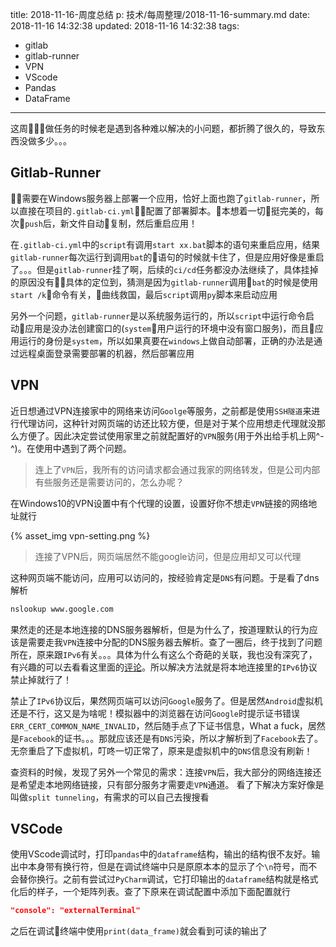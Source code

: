 title: 2018-11-16-周度总结
p: 技术/每周整理/2018-11-16-summary.md
date: 2018-11-16 14:32:38
updated: 2018-11-16 14:32:38
tags:
  - gitlab
  - gitlab-runner
  - VPN
  - VScode
  - Pandas
  - DataFrame
---


这周做任务的时候老是遇到各种难以解决的小问题，都折腾了很久的，导致东西没做多少。。。

## Gitlab-Runner

需要在Windows服务器上部署一个应用，恰好上面也跑了`gitlab-runner`，所以直接在项目的`.gitlab-ci.yml`配置了部署脚本。本想着一切挺完美的，每次`push`后，新文件自动复制，然后重启应用！

<!-- more -->

在`.gitlab-ci.yml`中的`script`有调用`start xx.bat`脚本的语句来重启应用，结果`gitlab-runner`每次运行到调用`bat`的语句的时候就卡住了，但是应用好像是重启了。。。但是`gitlab-runner`挂了啊，后续的`ci/cd`任务都没办法继续了，具体挂掉的原因没有具体的定位到，猜测是因为`gitlab-runner`调用`bat`的时候是使用`start /k`命令有关，曲线救国，最后`script`调用`py`脚本来启动应用

另外一个问题，`gitlab-runner`是以系统服务运行的，所以`script`中运行命令启动应用是没办法创建窗口的(`system`用户运行的环境中没有窗口服务)，而且应用运行的身份是`system`，所以如果真要在`windows`上做自动部署，正确的办法是通过远程桌面登录需要部署的机器，然后部署应用

## VPN

近日想通过VPN连接家中的网络来访问`Goolge`等服务，之前都是使用`SSH隧道`来进行代理访问，这种针对网页端的访还比较方便，但是对于某个应用想走代理就没那么方便了。因此决定尝试使用家里之前就配置好的`VPN`服务(用于外出给手机上网^-^)。在使用中遇到了两个问题。

> 连上了`VPN`后，我所有的访问请求都会通过我家的网络转发，但是公司内部有些服务还是需要访问的，怎么办呢？

在Windows10的VPN设置中有个代理的设置，设置好你不想走`VPN`链接的网络地址就行

{% asset_img vpn-setting.png %}


> 连接了VPN后，网页端居然不能google访问，但是应用却又可以代理

这种网页端不能访问，应用可以访问的，按经验肯定是`DNS`有问题。于是看了dns解析

``` bash
nslookup www.google.com
```

果然走的还是本地连接的DNS服务器解析，但是为什么了，按道理默认的行为应该是需要走我`VPN`连接中分配的DNS服务器去解析。查了一圈后，终于找到了问题所在，原来跟`IPv6`有关。。。具体为什么有这么个奇葩的关联，我也没有深究了，有兴趣的可以去看看这里面的[评论](https://answers.microsoft.com/en-us/windows/forum/windows_10-networking/win-10-dns-resolution-of-remote-network-via-vpn/513bdeea-0d18-462e-9ec3-a41129eec736)。所以解决方法就是将本地连接里的`IPv6`协议禁止掉就行了！

禁止了`IPv6`协议后，果然网页端可以访问`Google`服务了。但是居然`Android`虚拟机还是不行，这又是为啥呢！模拟器中的浏览器在访问`Google`时提示证书错误`ERR_CERT_COMMON_NAME_INVALID`，然后随手点了下证书信息，What a fuck，居然是`Facebook`的证书。。。那就应该还是有`DNS`污染，所以才解析到了`Facebook`去了。无奈重启了下虚拟机，叮咚一切正常了，原来是虚拟机中的`DNS`信息没有刷新！

查资料的时候，发现了另外一个常见的需求：连接`VPN`后，我大部分的网络连接还是希望走本地网络链接，只有部分服务才需要走`VPN`通道。 看了下解决方案好像是叫做`split tunneling`，有需求的可以自己去搜搜看


## VSCode

使用VScode调试时，打印`pandas`中的`dataframe`结构，输出的结构很不友好。输出中本身带有换行符，但是在调试终端中只是原原本本的显示了个`\n`符号，而不会替你换行。之前有尝试过`PyCharm`调试，它打印输出的`dataframe`结构就是格式化后的样子，一个矩阵列表。查了下原来在调试配置中添加下面配置就行

``` json
"console": "externalTerminal"
```

之后在调试终端中使用`print(data_frame)`就会看到可读的输出了
